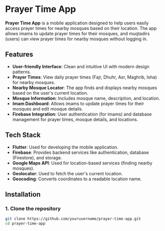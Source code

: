 # Prayer Time App

**Prayer Time App** is a mobile application designed to help users easily access prayer times for nearby mosques based on their location. The app allows imams to update prayer times for their mosques, and muqtadirs (users) can view prayer times for nearby mosques without logging in.

## Features

- **User-friendly Interface**: Clean and intuitive UI with modern design patterns.
- **Prayer Times**: View daily prayer times (Fajr, Dhuhr, Asr, Maghrib, Isha) for nearby mosques.
- **Nearby Mosque Locator**: The app finds and displays nearby mosques based on the user's current location.
- **Mosque Information**: Includes mosque name, description, and location.
- **Imam Dashboard**: Allows imams to update prayer times for their mosques and edit mosque details.
- **Firebase Integration**: User authentication (for imams) and database management for prayer times, mosque details, and locations.

## Tech Stack

- **Flutter**: Used for developing the mobile application.
- **Firebase**: Provides backend services like authentication, database (Firestore), and storage.
- **Google Maps API**: Used for location-based services (finding nearby mosques).
- **Geolocator**: Used to fetch the user's current location.
- **Geocoding**: Converts coordinates to a readable location name.

## Installation

### 1. Clone the repository

```bash
git clone https://github.com/yourusername/prayer-time-app.git
cd prayer-time-app
